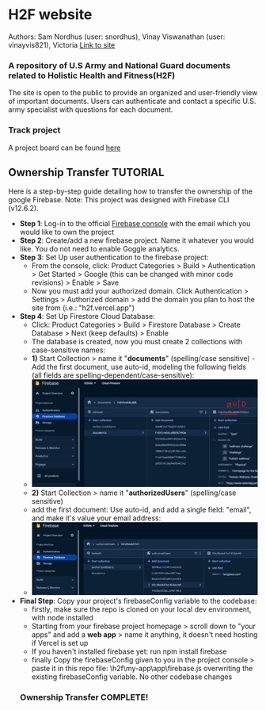 # H2F website

Authors: Sam Nordhus (user: snordhus), Vinay Viswanathan (user: vinayvis821), Victoria
 [Link to site](https://h2f.vercel.app/)


### A repository of U.S Army and National Guard documents related to Holistic Health and Fitness(H2F)

The site is open to the public to provide an organized and user-friendly view of important documents.
Users can authenticate and contact a specific U.S. army specialist with questions for each document.

### Track project

A project board can be found [here](https://github.com/users/snordhus/projects/2)

## Ownership Transfer TUTORIAL

Here is a step-by-step guide detailing how to transfer the ownership of the google Firebase. Note: This project was designed with Firebase CLI (v12.6.2).

- **Step 1**: Log-in to the official [Firebase console](https://console.firebase.google.com/) with the email which you would like to own the project
- **Step 2**: Create/add a new firebase project. Name it whatever you would like. You do not need to enable Goggle analytics.
- **Step 3**: Set Up user authentication to the firebase project:
  - From the console, click: Product Categories > Build > Authentication > Get Started > Google (this can be changed with minor code revisions) > Enable > Save
  - Now you must add your authorized domain. Click Authentication > Settings > Authorized domain > add the domain you plan to host the site from (i.e.: "h2f.vercel.app")
- **Step 4**: Set Up Firestore Cloud Database:
  - Click: Product Categories > Build > Firestore Database > Create Database > Next (keep defaults) > Enable
  - The database is created, now you must create 2 collections with case-sensitive names:
  - **1)** Start Collection > name it "**documents**" (spelling/case sensitive)
     -Add the first document, use auto-id, modeling the following fields (all fields are spelling-dependent/case-sensitive):
  - ![Local Image](tut.png)
  - **2)** Start Collection > name it "**authorizedUsers**" (spelling/case sensitive)
  - add the first document: Use auto-id, and add a single field: "email", and make it's value your email address:
  - ![Local Image](tut2.png)
- **Final Step**: Copy your project's firebaseConfig variable to the codebase:
  - firstly, make sure the repo is cloned on your local dev environment, with node installed
  - Starting from your firebase project homepage > scroll down to "your apps" and add a **web app** > name it anything, it doesn't need hosting if Vercel is set up
  - If you haven't installed firebase yet: run npm install firebase
  - finally Copy the firebaseConfig given to you in the project console > paste it in this repo file: \h2f\my-app\app\firebase.js overwriting the existing firebaseConfig variable. No other codebase changes
  ### Ownership Transfer COMPLETE!


  

